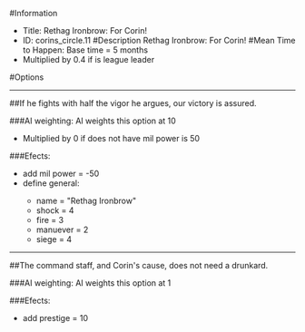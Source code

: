 #Information
 - Title: Rethag Ironbrow: For Corin!
 - ID: corins_circle.11
#Description
Rethag Ironbrow: For Corin!
#Mean Time to Happen:
Base time = 5 months
 - Multiplied by 0.4 if is league leader

#Options

___
##If he fights with half the vigor he argues, our victory is assured.

###AI weighting:
AI weights this option at 10
 - Multiplied by 0 if does not have mil power is 50


###Efects:<ul><li>add mil power = -50</li><li>define general:</li><ul><li>name = "Rethag Ironbrow"</li><li>shock = 4</li><li>fire = 3</li><li>manuever = 2</li><li>siege = 4</li></ul></ul>

___
##The command staff, and Corin's cause, does not need a drunkard.

###AI weighting:
AI weights this option at 1


###Efects:<ul><li>add prestige = 10</li></ul>
